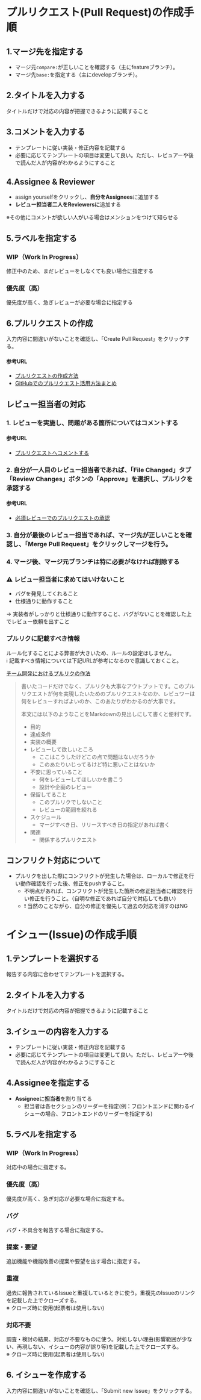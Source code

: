 # プルリクエスト(Pull Request)の作成手順

## 1.マージ先を指定する

- マージ元`compare:`が正しいことを確認する（主にfeatureブランチ）。
- マージ先`base:`を指定する（主にdevelopブランチ）。

## 2.タイトルを入力する

タイトルだけで対応の内容が把握できるように記載すること

## 3.コメントを入力する

- テンプレートに従い実装・修正内容を記載する
- 必要に応じてテンプレートの項目は変更して良い。ただし、レビュアーや後で読んだ人が内容がわかるようにすること

## 4.Assignee & Reviewer

- assign yourselfをクリックし、**自分をAssignees**に追加する
- **レビュー担当者二人をReviewersに**追加する

※その他にコメントが欲しい人がいる場合はメンションをつけて知らせる

## 5.ラベルを指定する

### WIP（Work In Progress）
修正中のため、まだレビューをしなくても良い場合に指定する

### 優先度（高）
優先度が高く、急ぎレビューが必要な場合に指定する

## 6.プルリクエストの作成
入力内容に間違いがないことを確認し、「Create Pull Request」をクリックする。

#### 参考URL
- [プルリクエストの作成方法](https://help.github.com/ja/github/collaborating-with-issues-and-pull-requests/creating-a-pull-request#creating-the-pull-request)
- [GitHubでのプルリクエスト活用方法まとめ](https://ics.media/entry/14449/)

## レビュー担当者の対応

### 1. レビューを実施し、問題がある箇所についてはコメントする

#### 参考URL
- [プルリクエストへコメントする](https://help.github.com/ja/github/collaborating-with-issues-and-pull-requests/commenting-on-a-pull-request)

### 2. 自分が一人目のレビュー担当者であれば、「File Changed」タブ「Review Changes」ボタンの「Approve」を選択し、プルリクを承認する
#### 参考URL
- [必須レビューでのプルリクエストの承認](https://help.github.com/ja/github/collaborating-with-issues-and-pull-requests/approving-a-pull-request-with-required-reviews)

### 3. 自分が最後のレビュー担当であれば、マージ先が正しいことを確認し、「Merge Pull Request」をクリックしマージを行う。
### 4. マージ後、マージ元ブランチは特に必要がなければ削除する

### :warning: レビュー担当者に求めてはいけないこと
- バグを発見してくれること
- 仕様通りに動作すること

-> 実装者がしっかりと仕様通りに動作すること、バグがないことを確認した上でレビュー依頼を出すこと

### プルリクに記載すべき情報

ルール化することによる弊害が大きいため、ルールの設定はしません。  
:information_source: 記載すべき情報については下記URLが参考になるので意識しておくこと。

[チーム開発におけるプルリクの作法](https://qiita.com/ikuwow/items/fb52a54c086398eb5b92#%E3%83%97%E3%83%AB%E3%83%AA%E3%82%AF%E3%82%A8%E3%82%B9%E3%83%88%E3%81%AB%E5%BF%85%E8%A6%81%E3%81%AA%E6%83%85%E5%A0%B1%E3%82%92%E5%85%A5%E3%82%8C%E3%82%88%E3%81%86)

>書いたコードだけでなく、プルリクも大事なアウトプットです。このプルリクエストが何を実現したいためのプルリクエストなのか、レビュワーは何をレビューすればよいのか、このあたりがわかるのが大事です。
>
>本文には以下のようなことをMarkdownの見出しにして書くと便利です。
>
>* 目的
>* 達成条件
>* 実装の概要
>* レビューして欲しいところ
>    * ここはこうしたけどこの点で問題はないだろうか
>    * このあたりいじってるけど特に悪いことはないか
>* 不安に思っていること
>    * 何をレビューしてほしいかを書こう
>    * 設計や企画のレビュー
>* 保留してること
>    * このプルリクでしないこと
>    * レビューの範囲を絞れる
>* スケジュール
>    * マージすべき日、リリースすべき日の指定があれば書く
>* 関連
>    * 関係するプルリクエスト

## コンフリクト対応について

- プルリクを出した際にコンフリクトが発生した場合は、ローカルで修正を行い動作確認を行った後、修正をpushすること。
    - 不明点があれば、コンフリクトが発生した箇所の修正担当者に確認を行い修正を行うこと。（自明な修正であれば自分で対応しても良い）
    - :exclamation: 当然のことながら、自分の修正を優先して過去の対応を消すのはNG

# イシュー(Issue)の作成手順
## 1.テンプレートを選択する

報告する内容に合わせてテンプレートを選択する。

## 2.タイトルを入力する

タイトルだけで対応の内容が把握できるように記載すること

## 3.イシューの内容を入力する

- テンプレートに従い実装・修正内容を記載する
- 必要に応じてテンプレートの項目は変更して良い。ただし、レビュアーや後で読んだ人が内容がわかるようにすること

## 4.Assigneeを指定する

- **Assignee**に**担当者**を割り当てる
  - 担当者は各セクションのリーダーを指定(例：フロントエンドに関わるイシューの場合、フロントエンドのリーダーを指定する)

## 5.ラベルを指定する

### WIP（Work In Progress）
対応中の場合に指定する。

### 優先度（高）
優先度が高く、急ぎ対応が必要な場合に指定する。

### バグ
バグ・不具合を報告する場合に指定する。

### 提案・要望
追加機能や機能改善の提案や要望を出す場合に指定する。

### 重複
過去に報告されているIssueと重複しているときに使う。重複先のIssueのリンクを記載した上でクローズする。  
※ クローズ時に使用(起票者は使用しない)

### 対応不要
調査・検討の結果、対応が不要なものに使う。対処しない理由(影響範囲が少ない、再現しない、イシューの内容が誤り等)を記載した上でクローズする。  
※ クローズ時に使用(起票者は使用しない)

## 6. イシューを作成する
入力内容に間違いがないことを確認し、「Submit new Issue」をクリックする。
